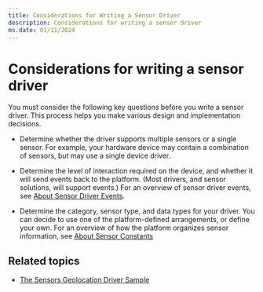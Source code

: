 ```yaml
---
title: Considerations for Writing a Sensor Driver
description: Considerations for writing a sensor driver
ms.date: 01/11/2024
---
```


# Considerations for writing a sensor driver

You must consider the following key questions before you write a sensor driver. This process helps you make various design and implementation decisions.

- Determine whether the driver supports multiple sensors or a single sensor. For example, your hardware device may contain a combination of sensors, but may use a single device driver.

- Determine the level of interaction required on the device, and whether it will send events back to the platform. (Most drivers, and sensor solutions, will support events.) For an overview of sensor driver events, see [About Sensor Driver Events](about-sensor-driver-events.md).

- Determine the category, sensor type, and data types for your driver. You can decide to use one of the platform-defined arrangements, or define your own. For an overview of how the platform organizes sensor information, see [About Sensor Constants](about-sensor-constants.md)

## Related topics

- [The Sensors Geolocation Driver Sample](../gnss/sensors-geolocation-driver-sample.md)
